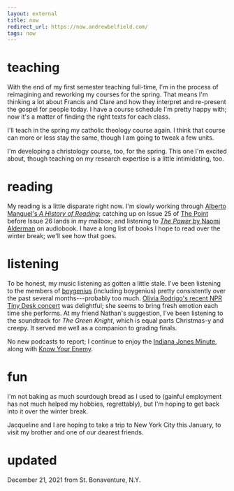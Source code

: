 ```yaml
---
layout: external
title: now
redirect_url: https://now.andrewbelfield.com/
tags: now
---
```


# teaching

With the end of my first semester teaching full-time, I'm in the process of reimagining and reworking my courses for the spring. That means I'm thinking a lot about Francis and Clare and how they interpret and re-present the gospel for people today. I have a course schedule I'm pretty happy with; now it's a matter of finding the right texts for each class.

I'll teach in the spring my catholic theology course again. I think that course can more or less stay the same, though I am going to tweak a few units.

I'm developing a christology course, too, for the spring. This one I'm excited about, though teaching on my research expertise is a little intimidating, too.

# reading

My reading is a little disparate right now. I'm slowly working through [Alberto Manguel's *A History of Reading*](https://www.penguinrandomhouse.com/books/317083/a-history-of-reading-by-alberto-manguel/); catching up on Issue 25 of [The Point](https://thepointmag.com/) before Issue 26 lands in my mailbox; and listening to [*The Power* by Naomi Alderman](https://bookshop.org/books/the-power/9780316547604) on audiobook. I have a long list of books I hope to read over the winter break; we'll see how that goes.

# listening

To be honest, my music listening as gotten a little stale. I've been listening to the members of [boygenius](https://www.youtube.com/watch?v=6T5zc36sAIE) (including boygenius) pretty consistently over the past several months---probably too much. [Olivia Rodrigo's recent NPR Tiny Desk concert](https://www.youtube.com/watch?v=KGczofguB0c) was delightful; she seems to bring fresh emotion each time she performs. At my friend Nathan's suggestion, I've been listening to the soundtrack for *The Green Knight*, which is equal parts Christmas-y and creepy. It served me well as a companion to grading finals.

No new podcasts to report; I continue to enjoy the [Indiana Jones Minute](https://www.indianajonesminute.com/), along with [Know Your Enemy](https://know-your-enemy-1682b684.simplecast.com/).

# fun

I'm not baking as much sourdough bread as I used to (gainful employment has not much helped my hobbies, regrettably), but I'm hoping to get back into it over the winter break.

Jacqueline and I are hoping to take a trip to New York City this January, to visit my brother and one of our dearest friends.

# updated

December 21, 2021 from St. Bonaventure, N.Y.